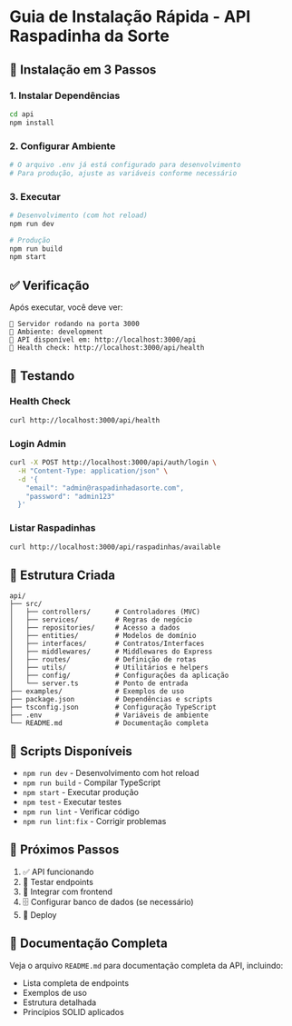 # Guia de Instalação Rápida - API Raspadinha da Sorte

## 🚀 Instalação em 3 Passos

### 1. Instalar Dependências
```bash
cd api
npm install
```

### 2. Configurar Ambiente
```bash
# O arquivo .env já está configurado para desenvolvimento
# Para produção, ajuste as variáveis conforme necessário
```

### 3. Executar
```bash
# Desenvolvimento (com hot reload)
npm run dev

# Produção
npm run build
npm start
```

## ✅ Verificação

Após executar, você deve ver:

```
🚀 Servidor rodando na porta 3000
📱 Ambiente: development
🔗 API disponível em: http://localhost:3000/api
💚 Health check: http://localhost:3000/api/health
```

## 🧪 Testando

### Health Check
```bash
curl http://localhost:3000/api/health
```

### Login Admin
```bash
curl -X POST http://localhost:3000/api/auth/login \
  -H "Content-Type: application/json" \
  -d '{
    "email": "admin@raspadinhadasorte.com",
    "password": "admin123"
  }'
```

### Listar Raspadinhas
```bash
curl http://localhost:3000/api/raspadinhas/available
```

## 📁 Estrutura Criada

```
api/
├── src/
│   ├── controllers/      # Controladores (MVC)
│   ├── services/         # Regras de negócio
│   ├── repositories/     # Acesso a dados
│   ├── entities/         # Modelos de domínio
│   ├── interfaces/       # Contratos/Interfaces
│   ├── middlewares/      # Middlewares do Express
│   ├── routes/           # Definição de rotas
│   ├── utils/            # Utilitários e helpers
│   ├── config/           # Configurações da aplicação
│   └── server.ts         # Ponto de entrada
├── examples/             # Exemplos de uso
├── package.json          # Dependências e scripts
├── tsconfig.json         # Configuração TypeScript
├── .env                  # Variáveis de ambiente
└── README.md             # Documentação completa
```

## 🔧 Scripts Disponíveis

- `npm run dev` - Desenvolvimento com hot reload
- `npm run build` - Compilar TypeScript
- `npm start` - Executar produção
- `npm test` - Executar testes
- `npm run lint` - Verificar código
- `npm run lint:fix` - Corrigir problemas

## 🎯 Próximos Passos

1. ✅ API funcionando
2. 🔄 Testar endpoints
3. 🎨 Integrar com frontend
4. 🗄️ Configurar banco de dados (se necessário)
5. 🚀 Deploy

## 📖 Documentação Completa

Veja o arquivo `README.md` para documentação completa da API, incluindo:
- Lista completa de endpoints
- Exemplos de uso
- Estrutura detalhada
- Princípios SOLID aplicados 